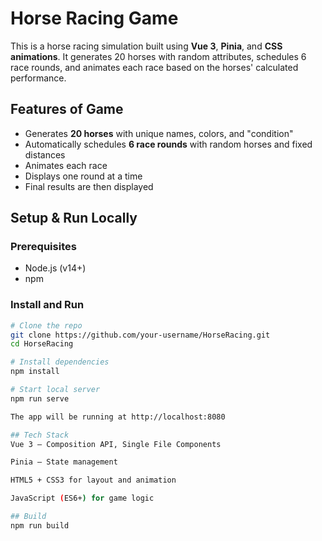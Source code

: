 # Horse Racing Game 

This is a horse racing simulation built using **Vue 3**, **Pinia**, and **CSS animations**. It generates 20 horses with random attributes, schedules 6 race rounds, and animates each race based on the horses' calculated performance.

## Features of Game

- Generates **20 horses** with unique names, colors, and "condition"
- Automatically schedules **6 race rounds** with random horses and fixed distances
- Animates each race
- Displays one round at a time
- Final results are then displayed

## Setup & Run Locally

### Prerequisites

- Node.js (v14+)
- npm

### Install and Run

```bash
# Clone the repo
git clone https://github.com/your-username/HorseRacing.git
cd HorseRacing

# Install dependencies
npm install

# Start local server
npm run serve

The app will be running at http://localhost:8080

## Tech Stack
Vue 3 – Composition API, Single File Components

Pinia – State management

HTML5 + CSS3 for layout and animation

JavaScript (ES6+) for game logic

## Build
npm run build

